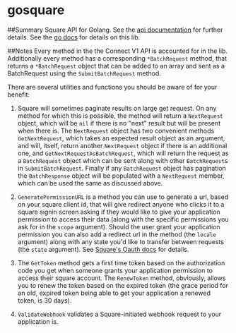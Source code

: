 # gosquare

##Summary
Square API for Golang. See the [api documentation](https://docs.connect.squareup.com/api/connect/v1/) for further details.
See the [go docs](https://godoc.org/github.com/nathanjsweet/gosquare) for details on this lib.

##Notes
Every method in the the Connect V1 API is accounted for in the lib.
Additionally every method has a corresponding `*BatchRequest` method,
that returns a `*BatchRequest` object that can be added to an array
and sent as a BatchRequest using the `SubmitBatchRequest` method.

There are several utilities and functions you should be aware of for your benefit:

1. Square will sometimes paginate results on large get request. On any method for
which this is possible, the method will return a `NextRequest` object, which
will be `nil` if there is no "next" result but will be present when there is.
The `NextRequest` object has two convenient methods `GetNextRequest`, which
takes an expected result object as an argument, and will, itself, return another
`NextRequest` object if there is an additional one, and `GetNextRequestAsBatchRequest`,
which will return the request as a `BatchRequest` object which can be sent along
with other `BatchRequest`s in `SubmitBatchRequest`. Finally if any `BatchRequest`
object has pagination the `BatchResponse` object will be populated with a
`NextRequest` member, which can be used the same as discussed above.

2. `GeneratePermissionURL` is a method you can use to generate a url, based
on your square client id, that will give redirect anyone who clicks it to
a square signin screen asking if they would like to give your application permission
to access their data (along with the specific permissions you ask for in the `scope`
argument). Should the user grant your application permission you can also add a redirect
url in the method (the `locale` argument) along with any state you'd like to transfer
between requests (the `state` argument). See [Square's Oauth docs](https://docs.connect.squareup.com/api/oauth/) for details.

3. The `GetToken` method gets a first time token based on the authorization code
you get when someone grants your application permission to access their square account.
The `RenewToken` method, obviously, allows you to renew the token based on the expired token
(the grace period for an old, expired token being able to get your application a renewed token,
is 30 days).

4. `ValidateWebhook` validates a Square-initiated webhook request to your application
is.

